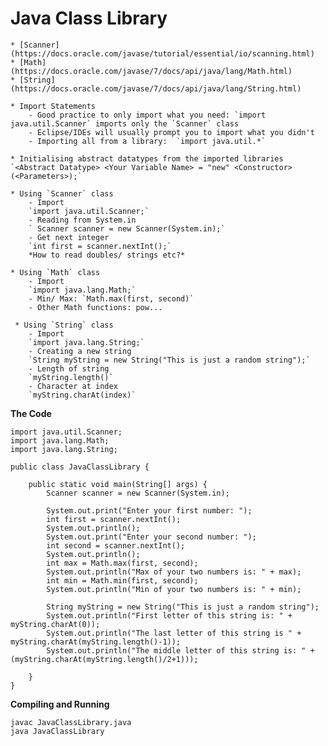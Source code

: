 # Java Class Library
    * [Scanner](https://docs.oracle.com/javase/tutorial/essential/io/scanning.html)
    * [Math](https://docs.oracle.com/javase/7/docs/api/java/lang/Math.html)
    * [String](https://docs.oracle.com/javase/7/docs/api/java/lang/String.html)
    
    * Import Statements
        - Good practice to only import what you need: `import java.util.Scanner` imports only the `Scanner` class
        - Eclipse/IDEs will usually prompt you to import what you didn't
        - Importing all from a library:  `import java.util.*`
        
    * Initialising abstract datatypes from the imported libraries
    `<Abstract Datatype> <Your Variable Name> = "new" <Constructor>(<Parameters>);`
    
    * Using `Scanner` class 
        - Import
        `import java.util.Scanner;`
        - Reading from System.in
        ` Scanner scanner = new Scanner(System.in);`
        - Get next integer
        `int first = scanner.nextInt();`
        *How to read doubles/ strings etc?*
        
    * Using `Math` class 
        - Import
        `import java.lang.Math;`
        - Min/ Max: `Math.max(first, second)`
        - Other Math functions: pow... 
        
     * Using `String` class
        - Import
        `import java.lang.String;`
        - Creating a new string
        `String myString = new String("This is just a random string");`
        - Length of string
        `myString.length()`
        - Character at index
        `myString.charAt(index)`
        
**The Code**
```
import java.util.Scanner;
import java.lang.Math;
import java.lang.String;

public class JavaClassLibrary {
    
    public static void main(String[] args) {
        Scanner scanner = new Scanner(System.in);

        System.out.print("Enter your first number: ");
        int first = scanner.nextInt();
        System.out.println();
        System.out.print("Enter your second number: ");
        int second = scanner.nextInt();
        System.out.println();
        int max = Math.max(first, second);
        System.out.println("Max of your two numbers is: " + max);
        int min = Math.min(first, second);
        System.out.println("Min of your two numbers is: " + min);

        String myString = new String("This is just a random string");
        System.out.println("First letter of this string is: " + myString.charAt(0));
        System.out.println("The last letter of this string is " + myString.charAt(myString.length()-1));
        System.out.println("The middle letter of this string is: " + (myString.charAt(myString.length()/2+1)));
    
    }
}
```

**Compiling and Running**
```
javac JavaClassLibrary.java
java JavaClassLibrary
```
